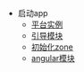 - 启动app
  - [平台实例](platformBrowserDynamic)
  - [引导模块](bootstrapModule)
  - [初始化zone](initZone)
  - [angular模块](ngModule)
